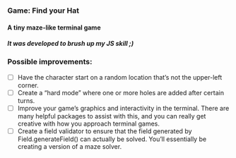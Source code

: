 ### Game: Find your Hat

#### A tiny maze-like terminal game

##### It was developed to brush up my JS skill ;)

### Possible improvements:
- [ ] Have the character start on a random location that’s not the upper-left corner.
- [ ] Create a “hard mode” where one or more holes are added after certain turns.
- [ ] Improve your game’s graphics and interactivity in the terminal. There are many helpful packages to assist with this, and you can really get creative with how you approach terminal games.
- [ ] Create a field validator to ensure that the field generated by Field.generateField() can actually be solved. You’ll essentially be creating a version of a maze solver.

